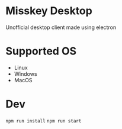 # Misskey Desktop

Unofficial desktop client made using electron

# Supported OS

- Linux
- Windows
- MacOS

# Dev

`npm run install`
`npm run start`